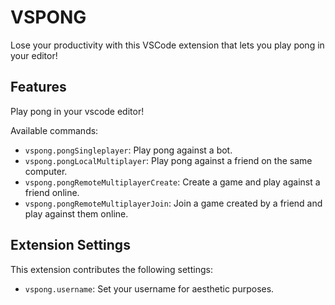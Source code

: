 # VSPONG

Lose your productivity with this VSCode extension that lets you play pong in your editor!

## Features

Play pong in your vscode editor!

Available commands:

- `vspong.pongSingleplayer`: Play pong against a bot.
- `vspong.pongLocalMultiplayer`: Play pong against a friend on the same computer.
- `vspong.pongRemoteMultiplayerCreate`: Create a game and play against a friend online.
- `vspong.pongRemoteMultiplayerJoin`: Join a game created by a friend and play against them online.

## Extension Settings

This extension contributes the following settings:

* `vspong.username`: Set your username for aesthetic purposes. 